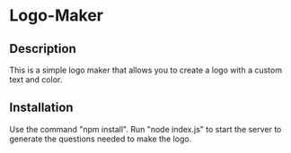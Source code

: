 # Logo-Maker

## Description
This is a simple logo maker that allows you to create a logo with a custom text and color.

## Installation
Use the command "npm install". Run "node index.js" to start the server to generate the questions needed to make the logo.